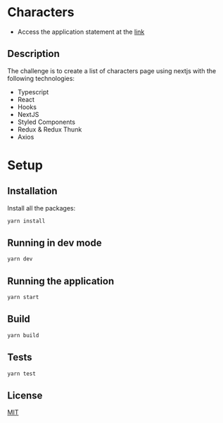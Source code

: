 # Characters

- Access the application statement at the [link]()

## Description

The challenge is to create a list of characters page using nextjs with the following technologies:

- Typescript
- React
- Hooks
- NextJS
- Styled Components
- Redux & Redux Thunk
- Axios

# Setup

## Installation

Install all the packages:

```bash
yarn install
```

## Running in dev mode

```bash
yarn dev
```

## Running the application

```bash
yarn start
```

## Build

```bash
yarn build
```

## Tests

```bash
yarn test
```

## License

[MIT](https://choosealicense.com/licenses/mit/)
